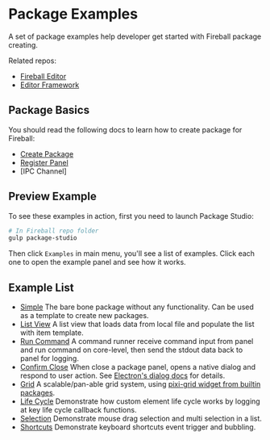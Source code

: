 # Package Examples

A set of package examples help developer get started with Fireball package creating.

Related repos:

- [Fireball Editor](https://github.com/fireball-x/fireball)
- [Editor Framework](https://github.com/fireball-x/editor-framework)

## Package Basics

You should read the following docs to learn how to create package for Fireball:

- [Create Package](https://github.com/fireball-x/editor-framework/blob/master/docs/manual/create-your-package.md)
- [Register Panel](https://github.com/fireball-x/editor-framework/blob/master/docs/manual/register-panels.md)
- [IPC Channel]

## Preview Example

To see these examples in action, first you need to launch Package Studio:

```bash
# In Fireball repo folder
gulp package-studio
```

Then click `Examples` in main menu, you'll see a list of examples. Click each one to open the example panel and see how it works.

## Example List

- [Simple](/simple) The bare bone package without any functionality. Can be used as a template to create new packages.
- [List View](/list-view) A list view that loads data from local file and populate the list with item template.
- [Run Command](/run-command) A command runner receive command input from panel and run command on core-level, then send the stdout data back to panel for logging.
- [Confirm Close](/confirm-close) When close a package panel, opens a native dialog and respond to user action. See [Electron's dialog docs](https://github.com/atom/electron/blob/master/docs/api/dialog.md) for details.
- [Grid](/grid) A scalable/pan-able grid system, using [pixi-grid widget from builtin packages](https://github.com/fireball-packages/pixi-grid).
- [Life Cycle](/lifecycle) Demonstrate how custom element life cycle works by logging at key life cycle callback functions.
- [Selection](/selection) Demonstrate mouse drag selection and multi selection in a list.
- [Shortcuts](/shortcuts) Demonstrate keyboard shortcuts event trigger and bubbling.
